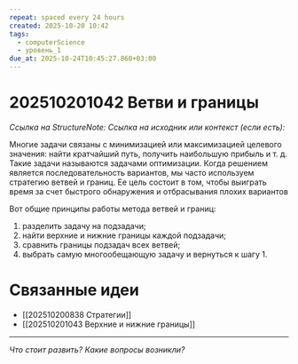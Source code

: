 ```yaml
---
repeat: spaced every 24 hours
created: 2025-10-20 10:42
tags:
  - computerScience
  - уровень_1
due_at: 2025-10-24T10:45:27.860+03:00
---
```

# 202510201042 Ветви и границы

*Ссылка на StructureNote:*
*Ссылка на исходник или контекст (если есть):*

Многие задачи связаны с минимизацией или максимизацией целевого значения: найти кратчайший путь, получить наибольшую прибыль и т. д. Такие задачи называются задачами оптимизации. Когда решением является последовательность вариантов, мы часто используем стратегию ветвей и границ. Ее цель состоит в том, чтобы выиграть время за счет быстрого обнаружения и отбрасывания плохих вариантов

Вот общие принципы работы метода ветвей и границ:

1) разделить задачу на подзадачи;
2) найти верхние и нижние границы каждой подзадачи;
3) сравнить границы подзадач всех ветвей;
4) выбрать самую многообещающую задачу и вернуться к шагу 1.

# Связанные идеи

- [[202510200838 Стратегии]]
- [[202510201043 Верхние и нижние границы]]

---

*Что стоит развить? Какие вопросы возникли?*
